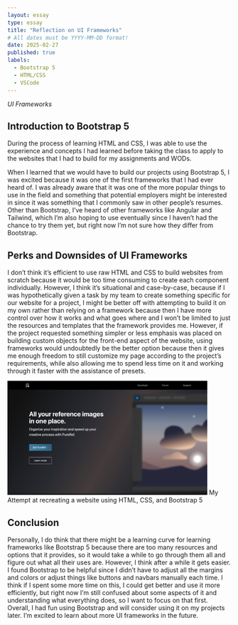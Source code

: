 ```yaml
---
layout: essay
type: essay
title: "Reflection on UI Frameworks"
# All dates must be YYYY-MM-DD format!
date: 2025-02-27
published: true
labels:
  - Bootstrap 5
  - HTML/CSS
  - VSCode
---
```




*UI Frameworks*


## Introduction to Bootstrap 5
During the process of learning HTML and CSS, I was able to use the experience and concepts I had learned before taking the class to apply to the websites that I had to build for my assignments and WODs. 

When I learned that we would have to build our projects using Bootstrap 5, I was excited because it was one of the first frameworks that I had ever heard of. I was already aware that it was one of the more popular things to use in the field and something that potential employers might be interested in since it was something that I commonly saw in other people’s resumes. Other than Bootstrap, I’ve heard of other frameworks like Angular and Tailwind, which I’m also hoping to use eventually since I haven’t had the chance to try them yet, but right now I’m not sure how they differ from Bootstrap. 

## Perks and Downsides of UI Frameworks
I don’t think it’s efficient to use raw HTML and CSS to build websites from scratch because it would be too time consuming to create each component individually. However, I think it’s situational and case-by-case, because if I was hypothetically given a task by my team to create something specific for our website for a project, I might be better off with attempting to build it on my own rather than relying on a framework because then I have more control over how it works and what goes where and I won’t be limited to just the resources and templates that the framework provides me. However, if the project requested something simpler or less emphasis was placed on building custom objects for the front-end aspect of the website, using frameworks would undoubtedly be the better option because then it gives me enough freedom to still customize my page according to the project’s requirements, while also allowing me to spend less time on it and working through it faster with the assistance of presets.   

<img width="450px" class="rounded float-start pe-4" src="../img/difficulty/attempt1.png">
My Attempt at recreating a website using HTML, CSS, and Bootstrap 5

## Conclusion
Personally, I do think that there might be a learning curve for learning frameworks like Bootstrap 5 because there are too many resources and options that it provides, so it would take a while to go through them all and figure out what all their uses are. However, I think after a while it gets easier. I found Bootstrap to be helpful since I didn’t have to adjust all the margins and colors or adjust things like buttons and navbars manually each time. I think if I spent some more time on this, I could get better and use it more efficiently, but right now I’m still confused about some aspects of it and understanding what everything does, so I want to focus on that first. Overall, I had fun using Bootstrap and will consider using it on my projects later. I’m excited to learn about more UI frameworks in the future. 




